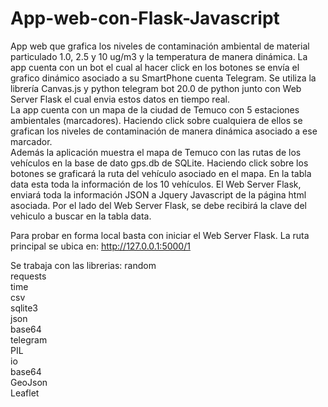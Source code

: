 # App-web-con-Flask-Javascript
App web que grafica los niveles de contaminación ambiental de material particulado 1.0, 2.5 y 10 ug/m3 y la temperatura de manera dinámica. La app cuenta con un bot el cual al hacer click en los botones se envía el grafico dinámico asociado a su SmartPhone cuenta Telegram. Se utiliza la librería Canvas.js y python telegram bot 20.0 
de python junto con Web Server Flask  el cual envia estos datos en tiempo real. </br>
La app cuenta con un mapa de la ciudad de Temuco con 5 estaciones ambientales (marcadores). Haciendo click sobre cualquiera de ellos se grafican los 
niveles de contaminación de manera dinámica asociado a ese marcador.</br>
Además la aplicación muestra el mapa de Temuco con las rutas de los vehículos en la base de dato gps.db de SQLite. Haciendo click sobre los botones se graficará la ruta del vehículo 
asociado en el mapa. En la tabla data esta toda la información de los 10 vehículos. El Web Server Flask, enviará toda la información JSON a Jquery Javascript de la página html 
asociada. Por el lado del Web Server Flask, se debe recibirá la clave del vehiculo a buscar en la tabla data.

Para probar en forma local basta con iniciar el Web Server Flask. La ruta principal se ubica en: http://127.0.0.1:5000/1

Se trabaja con las librerias: random </br>
requests </br>
time </br>
csv </br>
sqlite3 </br>
json </br>
base64 </br>
telegram </br>
PIL </br>
io </br>
base64 </br> 
GeoJson</br>
Leaflet

